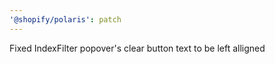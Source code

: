 ```yaml
---
'@shopify/polaris': patch
---
```


Fixed IndexFilter popover's clear button text to be left alligned
